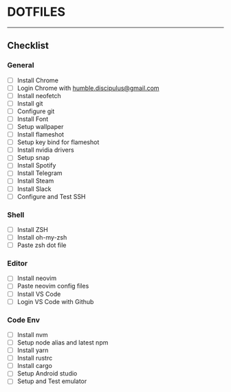 # DOTFILES

---

## Checklist

### General
- [ ] Install Chrome
- [ ] Login Chrome with humble.discipulus@gmail.com
- [ ] Install neofetch
- [ ] Install git
- [ ] Configure git
- [ ] Install Font
- [ ] Setup wallpaper
- [ ] Install flameshot
- [ ] Setup key bind for flameshot
- [ ] Install nvidia drivers
- [ ] Setup snap
- [ ] Install Spotify
- [ ] Install Telegram
- [ ] Install Steam
- [ ] Install Slack
- [ ] Configure and Test SSH

### Shell
- [ ] Install ZSH
- [ ] Install oh-my-zsh
- [ ] Paste zsh dot file

### Editor
- [ ] Install neovim
- [ ] Paste neovim config files
- [ ] Install VS Code
- [ ] Login VS Code with Github

### Code Env
- [ ] Install nvm
- [ ] Setup node alias and latest npm
- [ ] Install yarn
- [ ] Install rustrc
- [ ] Install cargo
- [ ] Setup Android studio
- [ ] Setup and Test emulator